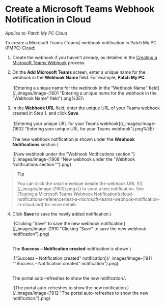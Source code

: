 # Create a Microsoft Teams Webhook Notification in Cloud

_Applies to: Patch My PC Cloud_

To create a Microsoft Teams (Teams) webhook notification in Patch My PC (PMPC) Cloud:

1. Create the webhook if you haven’t already, as detailed in the [Creating a Microsoft Teams Webhook](webhooks-reference/create-a-microsoft-teams-webhook.md) process.
2. On the **Add Microsoft Teams** screen, enter a unique name for the webhook in the **Webhook Name** field. For example, **Patch My PC**.\
   \
   ![Entering a unique name for the webhook in the "Webhook Name" field](/_images/image-(1601 "Entering a unique name for the webhook in the \"Webhook Name\" field").png%3E)\\
3.  In the **Webhook URL** field, enter the unique URL of your Teams webhook created in Step 1. and click **Save**.\
    \
    ![Entering your unique URL for your Teams webhook](/_images/image-(1602 "Entering your unique URL for your Teams webhook").png%3E)\
    \
    The new webhook notification is shown under the **Webhook Notifications** section.\\

    ![New webhook under the "Webhook Notifications section."](/_images/image-(1908 "New webhook under the \"Webhook Notifications section.\"").png)

> **Tip**
>
> You can click the small envelope beside the webhook URL (!\[]\(/\_images/image-(1900).png>)) to send a test notification. See \[Testing a Microsoft Teams Webhook Notification]\(cloud-notifications-reference/test-a-microsoft-teams-webhook-notification-in-cloud.md) for more details.

4.  Click **Save** to save the newly added notification.\\

    ![Clicking "Save" to save the new webhook notification](/_images/image-(1910 "Clicking \"Save\" to save the new webhook notification").png)

    \
    The **Success – Notification created** notification is shown.\\

    !["Success – Notification created" notification](/_images/image-(1911 "\"Success – Notification created\" notification").png)

    \
    The portal auto-refreshes to show the new notification.\\

    ![The portal auto-refreshes to show the new notification.](/_images/image-(1912 "The portal auto-refreshes to show the new notification.").png)